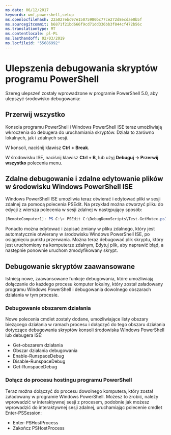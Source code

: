 ```yaml
---
ms.date: 06/12/2017
keywords: wmf,powershell,setup
ms.openlocfilehash: 22a027ebc97e15075980bc77ce272d8ecdae0b5f
ms.sourcegitcommit: b6871f21bd666f9cd71dd336bb3f844cf472b56c
ms.translationtype: MT
ms.contentlocale: pl-PL
ms.lasthandoff: 02/03/2019
ms.locfileid: "55686992"
---
```

# <a name="improvements-in-powershell-script-debugging"></a>Ulepszenia debugowania skryptów programu PowerShell

Szereg ulepszeń zostały wprowadzone w programie PowerShell 5.0, aby ulepszyć środowisko debugowania:

## <a name="break-all"></a>Przerwij wszystko

Konsola programu PowerShell i Windows PowerShell ISE teraz umożliwiają wkroczenia do debugera do uruchamiania skryptów. Działa to zarówno lokalnych, jak i zdalnych sesji.

W konsoli, naciśnij klawisz **Ctrl + Break**.

W środowisku ISE, naciśnij klawisz **Ctrl + B**, lub użyj **Debuguj -> Przerwij wszystko** polecenia menu.

## <a name="remote-debugging-and-remote-file-editing-in-windows-powershell-ise"></a>Zdalne debugowanie i zdalne edytowanie plików w środowisku Windows PowerShell ISE

Windows PowerShell ISE umożliwia teraz otwierać i edytować pliki w sesji zdalnej za pomocą polecenia PSEdit.
Na przykład można otworzyć pliku do edycji z wiersza polecenia w sesji zdalnej w następujący sposób:

```powershell
[RemoteComputer1]: PS C:\> PSEdit C:\DebugDemoScripts\Test-GetMutex.ps1
```

Ponadto można edytować i zapisać zmiany w pliku zdalnego, który jest automatycznie otwierany w środowisku Windows PowerShell ISE, po osiągnięciu punktu przerwania.
Można teraz debugować plik skryptu, który jest uruchomiony na komputerze zdalnym, Edytuj plik, aby naprawić błąd, a następnie ponownie uruchom zmodyfikowany skrypt.

## <a name="advanced-script-debugging"></a>Debugowanie skryptów zaawansowane

Istnieją nowe, zaawansowane funkcje debugowania, które umożliwiają dołączanie do każdego procesu komputer lokalny, który został załadowany programu Windows PowerShell i debugowania dowolnego obszarach działania w tym procesie.

### <a name="runspace-debugging"></a>Debugowanie obszarem działania

Nowe polecenia cmdlet zostały dodane, umożliwiające listy obszary bieżącego działania w ramach procesu i dołączyć do tego obszaru działania dotyczące debugowania skryptów konsoli środowiska Windows PowerShell lub debugera ISE:

-   Get-obszarem działania
-   Obszar działania debugowania
-   Enable-RunspaceDebug
-   Disable-RunspaceDebug
-   Get-RunspaceDebug

### <a name="attach-to-process-hosting-powershell"></a>Dołącz do procesu hostingu programu PowerShell

Teraz można dołączyć do procesu dowolnego komputera, który został załadowany w programie Windows PowerShell. Możesz to zrobić, należy wprowadzić w interaktywnej sesji z procesem, podobnie jak możesz wprowadzić do interaktywnej sesji zdalnej, uruchamiając polecenie cmdlet Enter-PSSession:

-   Enter-PSHostProcess
-   Zakończ PSHostProcess
